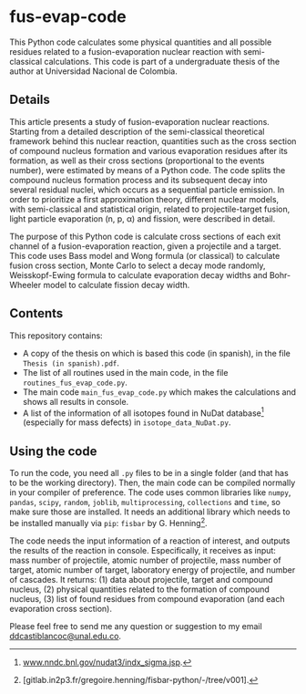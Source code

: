 # fus-evap-code
This Python code calculates some physical quantities and all possible residues related to a fusion-evaporation nuclear reaction with semi-classical calculations. This code is part of a undergraduate thesis of the author at Universidad Nacional de Colombia.

## Details
This article presents a study of fusion-evaporation nuclear reactions. Starting from a detailed description of the semi-classical theoretical framework behind this nuclear reaction, quantities such as the cross section of compound nucleus formation and various evaporation residues after its formation, as well as their cross sections (proportional to the events number), were estimated by means of a Python code. The code splits the compound nucleus formation process and its subsequent decay into several residual nuclei, which occurs as a sequential particle emission. In order to prioritize a first approximation theory, different nuclear models, with semi-classical and statistical origin, related to projectile-target fusion, light particle evaporation (n, p, $\upalpha$) and fission, were described in detail.

The purpose of this Python code is calculate cross sections of each exit channel of a fusion-evaporation reaction, given a projectile and a target.
This code uses Bass model and Wong formula (or classical) to calculate fusion cross section, Monte Carlo to select a decay mode randomly, Weisskopf-Ewing formula to calculate evaporation decay widths and Bohr-Wheeler model to calculate fission decay width.

## Contents
This repository contains:
- A copy of the thesis on which is based this code (in spanish), in the file `Thesis (in spanish).pdf`.
- The list of all routines used in the main code, in the file `routines_fus_evap_code.py`.
- The main code `main_fus_evap_code.py` which makes the calculations and shows all results in console.
- A list of the information of all isotopes found in NuDat database[^1] (especially for mass defects) in `isotope_data_NuDat.py`.

## Using the code
To run the code, you need all `.py` files to be in a single folder (and that has to be the working directory). Then, the main code can be compiled normally in your compiler of preference. The code uses common libraries like `numpy`, `pandas`, `scipy`, `random`, `joblib`, `multiprocessing`, `collections` and `time`, so make sure those are installed. It needs an additional library which needs to be installed manually via `pip`: `fisbar` by G. Henning[^2].

The code needs the input information of a reaction of interest, and outputs the results of the reaction in console. Especifically, it receives as input: mass number of projectile, atomic number of projectile, mass number of target, atomic number of target, laboratory energy of projectile, and number of cascades. It returns: (1) data about projectile, target and compound nucleus, (2) physical quantities related to the formation of compound nucleus, (3) list of found residues from compound evaporation (and each evaporation cross section).

Please feel free to send me any question or suggestion to my email [ddcastiblancoc@unal.edu.co](mailto:ddcastiblancoc@unal.edu.co).

[^1]: www.nndc.bnl.gov/nudat3/indx_sigma.jsp.
[^2]: [gitlab.in2p3.fr/gregoire.henning/fisbar-python/-/tree/v001].
